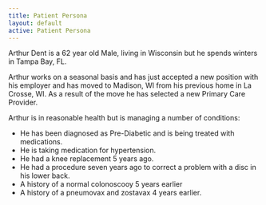 ```yaml
---
title: Patient Persona
layout: default
active: Patient Persona
---
```


Arthur Dent is a 62 year old Male, living in Wisconsin but he spends winters in Tampa Bay, FL.

Arthur works on a seasonal basis and has just accepted a new position with his employer and has moved to Madison, WI from his previous home in La Crosse, WI. As a result of the move he has selected a new Primary Care Provider.

Arthur is in reasonable health but is managing a number of conditions: 
* He has been diagnosed as Pre-Diabetic and is being treated with medications. 
* He is taking medication for hypertension. 
* He had a knee replacement 5 years ago. 
* He had a procedure seven years ago to correct a problem with a disc in his lower back.
* A history of a normal colonoscooy 5 years earlier
* A history of a pneumovax and zostavax 4 years earlier.

